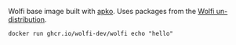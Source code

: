 Wolfi base image built with [apko](https://github.com/chainguard-dev/apko). Uses packages from the [Wolfi un-distribution](https://wolfi.dev/).

```
docker run ghcr.io/wolfi-dev/wolfi echo "hello"
```
